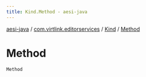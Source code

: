 ```yaml
---
title: Kind.Method - aesi-java
---
```


[aesi-java](../../index.html) / [com.virtlink.editorservices](../index.html) / [Kind](index.html) / [Method](.)

# Method

`Method`